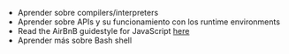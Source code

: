- Aprender sobre compilers/interpreters
- Aprender sobre APIs y su funcionamiento con los runtime environments
- Read the AirBnB guidestyle for JavaScript [here](https://github.com/airbnb/javascript#types--complex)
- Aprender más sobre Bash shell
